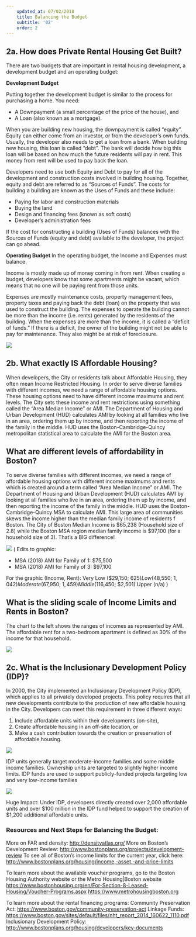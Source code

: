```yaml
---
    updated_at: 07/02/2018
    title: Balancing the Budget
    subtitle: '02'
    order: 2
---
```


## 2a. How does Private Rental Housing Get Built?

There are two budgets that are important in rental housing development, a development budget and an operating budget:

**Development Budget** 

Putting together the development budget is similar to the process for purchasing a home. You need:
  - A Downpayment (a small percentage of the price of the house), and 
  - A Loan (also known as a mortgage). 

When you are building new housing, the downpayment is called “equity”. Equity can either come from an investor, or from the developer’s own funds. Usually, the developer also needs to get a loan from a bank. When building new housing, this loan is called “debt”. The bank will decide how big this loan will be based on how much the future residents will pay in rent. This money from rent will be used to pay back the loan.

Developers need to use both Equity and Debt to pay for all of the development and construction costs involved in building housing. Together, equity and debt are referred to as “Sources of Funds”.
The costs for building a building are known as the Uses of Funds and these include: 

  - Paying for labor and construction materials 
  - Buying the land
  - Design and financing fees (known as soft costs)
  - Developer’s administration fees
  
If the cost for constructing a building (Uses of Funds) balances with the Sources of Funds (equity and debt) available to the developer, the project can go ahead.

**Operating Budget**
In the operating budget, the Income and Expenses must balance. 

Income is mostly made up of money coming in from rent. When creating a budget, developers know that some apartments might be vacant, which means that no one will be paying rent from those units.

Expenses are mostly maintenance costs, property management fees, property taxes and paying back the debt (loan) on the property that was used to construct the building. The expenses to operate the building cannot be more than the income (i.e. rents) generated by the residents of the building. When the expenses are more than the income, it is called a “deficit of funds.” If there is a deficit, the owner of the building might not be able to pay for maintenance. They also might be at risk of foreclosure. 

![](https://d2mxuefqeaa7sj.cloudfront.net/s_0ECA986A12324EE3FB5983FDA03FC6AC80BE5DB47781F11F1AEC6FC62AF9731D_1523321380550_Slide06.jpg)

## 2b. What exactly IS Affordable Housing?

When developers, the City or residents talk about Affordable Housing, they often mean Income Restricted Housing. In order to serve diverse families with different incomes, we need a range of affordable housing options. These housing options need to have different income maximums and rent levels. The City sets these income and rent restrictions using something called the “Area Median Income” or AMI. The Department of Housing and Urban Development (HUD) calculates AMI by looking at all families who live in an area, ordering them up by income, and then reporting the income of the family in the middle. HUD uses the Boston-Cambridge-Quincy metropolitan statistical area to calculate the AMI for the Boston area.

## What are different levels of affordability in Boston?

To serve diverse families with different incomes, we need a range of affordable housing options with different income maximums and rents which is created around a term called “Area Median Income” or AMI.  The Department of Housing and Urban Development (HUD) calculates AMI by looking at all families who live in an area, ordering them up by income, and then reporting the income of the family in the middle.  HUD uses the Boston-Cambridge-Quincy MSA to calculate AMI. This large area of communities skews the income higher than the median family income of residents f Boston. The City of Boston Median Income is $65,238 (Household size of 2.8) while the Boston MSA region median family income is $97,100 (for a household size of 3). That’s a BIG difference!


![](https://d2mxuefqeaa7sj.cloudfront.net/s_0ECA986A12324EE3FB5983FDA03FC6AC80BE5DB47781F11F1AEC6FC62AF9731D_1523321546374_image.png)
(
Edits to graphic:
- MSA (2018) AMI for Family of 1: $75,500
- MSA (2018) AMI for Family of 3: $97,100

For the graphic (Income, Rent):
Very Low ($29,150; $625)
Low ($48,550; $1,042)
Moderate ($67,950; $1,459)
Middle ($116,450; $2,501)
Upper (n/a)
)


## What is the sliding scale of Income Limits and Rents in Boston?

The chart to the left shows the ranges of incomes as represented by AMI. The affordable rent for a two-bedroom apartment is defined as 30% of the income for that household.

![](https://d2mxuefqeaa7sj.cloudfront.net/s_0ECA986A12324EE3FB5983FDA03FC6AC80BE5DB47781F11F1AEC6FC62AF9731D_1523321605167_image.png)

## 2c. What is the Inclusionary Development Policy (IDP)?

In 2000, the City implemented an Inclusionary Development Policy (IDP), which applies to all privately developed projects. This policy requires that all new developments contribute to the production of new affordable housing in the City. Developers can meet this requirement in three different ways:

1. Include affordable units within their developments (on-site), 
2. Create affordable housing in an off-site location, or
3. Make a cash contribution towards the creation or preservation of affordable housing.

![](https://d2mxuefqeaa7sj.cloudfront.net/s_0ECA986A12324EE3FB5983FDA03FC6AC80BE5DB47781F11F1AEC6FC62AF9731D_1523322024417_image.png)

IDP units generally target moderate-income families and some middle income families. Ownership units are targeted to slightly higher income limits. IDP funds are used to support publicly-funded projects targeting low and very low-income families

![](https://d2mxuefqeaa7sj.cloudfront.net/s_0ECA986A12324EE3FB5983FDA03FC6AC80BE5DB47781F11F1AEC6FC62AF9731D_1523322041286_image.png)

Huge Impact: Under IDP, developers directly created over 2,000 affordable units and over $100 million in the IDP fund helped to support the creation of $1,200 additional affordable units.

### Resources and Next Steps for Balancing the Budget:

More on FAR and density: http://densityatlas.org/
More on Boston’s Development Review: http://www.bostonplans.org/projects/development-review
To see all of Boston’s income limits for the current year, click here: http://www.bostonplans.org/housing/income,-asset,-and-price-limits

To learn more about the available voucher programs, go to the Boston Housing Authority website or the Metro Housing|Boston website
https://www.bostonhousing.org/en/For-Section-8-Leased-Housing/Voucher-Programs.aspx
https://www.metrohousingboston.org

To learn more about the rental financing programs:
Community Preservation Act: https://www.boston.gov/community-preservation-act
Linkage Funds: https://www.boston.gov/sites/default/files/nht_report_2014_160622_1110.pdf
Inclusionary Development Policy: http://www.bostonplans.org/housing/developers/key-documents
